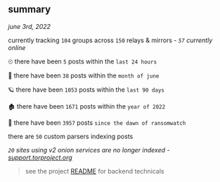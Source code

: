 
## summary
_june 3rd, 2022_

currently tracking `104` groups across `150` relays & mirrors - _`57` currently online_

⏲ there have been `5` posts within the `last 24 hours`

🦈 there have been `38` posts within the `month of june`

🪐 there have been `1053` posts within the `last 90 days`

🏚 there have been `1671` posts within the `year of 2022`

🦕 there have been `3957` posts `since the dawn of ransomwatch`

there are `50` custom parsers indexing posts

_`20` sites using v2 onion services are no longer indexed - [support.torproject.org](https://support.torproject.org/onionservices/v2-deprecation/)_

> see the project [README](https://github.com/joshhighet/ransomwatch#ransomwatch--) for backend technicals
